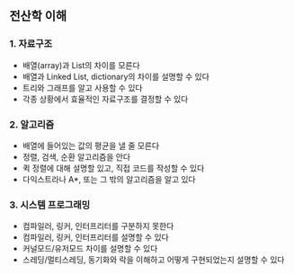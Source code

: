 ## 전산학 이해

### 1. 자료구조
- 배열(array)과 List의 차이를 모른다
- 배열과 Linked List, dictionary의 차이를 설명할 수 있다
- 트리와 그래프를 알고 사용할 수 있다
- 각종 상황에서 효율적인 자료구조를 결정할 수 있다

### 2. 알고리즘
- 배열에 들어있는 값의 평균을 낼 줄 모른다
- 정렬, 검색, 순환 알고리즘을 안다
- 퀵 정렬에 대해 설명할 있고, 직접 코드를 작성할 수 있다
- 다익스트라나 A*, 또는 그 밖의 알고리즘을 알고 있다

### 3. 시스템 프로그래밍
- 컴파일러, 링커, 인터프리터를 구분하지 못한다
- 컴파일러, 링커, 인터프리터를 설명할 수 있다
- 커널모드/유저모드 차이를 설명할 수 있다
- 스레딩/멀티스레딩, 동기화와 락을 이해하고 어떻게 구현되었는지 설명할 수 있다
